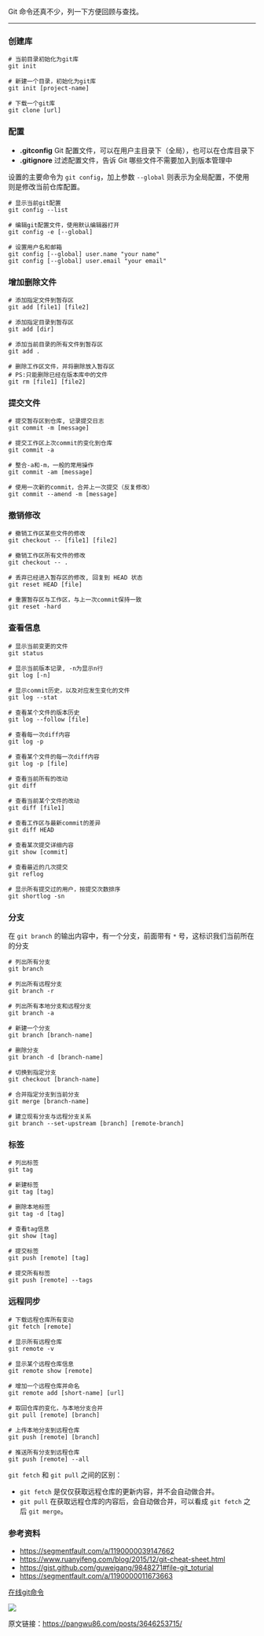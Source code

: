Git 命令还真不少，列一下方便回顾与查找。

------

### 创建库

```
# 当前目录初始化为git库
git init

# 新建一个目录，初始化为git库
git init [project-name]

# 下载一个git库
git clone [url]
```

### 配置

- **.gitconfig** Git 配置文件，可以在用户主目录下（全局），也可以在仓库目录下
- **.gitignore** 过滤配置文件，告诉 Git 哪些文件不需要加入到版本管理中

设置的主要命令为 `git config`，加上参数 `--global` 则表示为全局配置，不使用则是修改当前仓库配置。

```
# 显示当前git配置
git config --list

# 编辑git配置文件，使用默认编辑器打开
git config -e [--global]

# 设置用户名和邮箱
git config [--global] user.name "your name"
git config [--global] user.email "your email"
```

### 增加删除文件

```
# 添加指定文件到暂存区
git add [file1] [file2]

# 添加指定目录到暂存区
git add [dir]

# 添加当前目录的所有文件到暂存区
git add .

# 删除工作区文件，并将删除放入暂存区
# PS:只能删除已经在版本库中的文件
git rm [file1] [file2]
```

### 提交文件

```
# 提交暂存区到仓库, 记录提交日志
git commit -m [message]

# 提交工作区上次commit的变化到仓库
git commit -a

# 整合-a和-m，一般的常用操作
git commit -am [message]

# 使用一次新的commit，合并上一次提交（反复修改）
git commit --amend -m [message]
```

### 撤销修改

```
# 撤销工作区某些文件的修改
git checkout -- [file1] [file2]

# 撤销工作区所有文件的修改
git checkout -- .

# 丢弃已经进入暂存区的修改, 回复到 HEAD 状态
git reset HEAD [file]

# 重置暂存区与工作区，与上一次commit保持一致
git reset -hard 
```

### 查看信息

```
# 显示当前变更的文件
git status

# 显示当前版本记录, -n为显示n行
git log [-n]

# 显示commit历史，以及对应发生变化的文件
git log --stat

# 查看某个文件的版本历史
git log --follow [file]

# 查看每一次diff内容
git log -p

# 查看某个文件的每一次diff内容
git log -p [file]

# 查看当前所有的改动
git diff

# 查看当前某个文件的改动
git diff [file1]

# 查看工作区与最新commit的差异
git diff HEAD

# 查看某次提交详细内容
git show [commit]

# 查看最近的几次提交
git reflog

# 显示所有提交过的用户，按提交次数排序
git shortlog -sn
```

### 分支

在 `git branch` 的输出内容中，有一个分支，前面带有 `*` 号，这标识我们当前所在的分支

```
# 列出所有分支
git branch

# 列出所有远程分支
git branch -r

# 列出所有本地分支和远程分支
git branch -a

# 新建一个分支
git branch [branch-name]

# 删除分支
git branch -d [branch-name]

# 切换到指定分支
git checkout [branch-name]

# 合并指定分支到当前分支
git merge [branch-name]

# 建立现有分支与远程分支关系
git branch --set-upstream [branch] [remote-branch]
```

### 标签

```
# 列出标签
git tag

# 新建标签
git tag [tag]

# 删除本地标签
git tag -d [tag]

# 查看tag信息
git show [tag]

# 提交标签
git push [remote] [tag]

# 提交所有标签
git push [remote] --tags
```

### 远程同步

```
# 下载远程仓库所有变动
git fetch [remote]

# 显示所有远程仓库
git remote -v

# 显示某个远程仓库信息
git remote show [remote]

# 增加一个远程仓库并命名
git remote add [short-name] [url]

# 取回仓库的变化，与本地分支合并
git pull [remote] [branch]

# 上传本地分支到远程仓库
git push [remote] [branch]

# 推送所有分支到远程仓库
git push [remote] --all
```

`git fetch` 和 `git pull` 之间的区别：

- `git fetch` 是仅仅获取远程仓库的更新内容，并不会自动做合并。
- `git pull` 在获取远程仓库的内容后，会自动做合并，可以看成 `git fetch` 之后 `git merge`。

### 参考资料

- https://segmentfault.com/a/1190000039147662
- https://www.ruanyifeng.com/blog/2015/12/git-cheat-sheet.html
- https://gist.github.com/guweigang/9848271#file-git_toturial
- https://segmentfault.com/a/1190000011673663

[在线git命令](https://try.github.io/levels/1/challenges/1)

![](/assets1/file/2025/02/git命令速查表.webp)

原文链接：https://pangwu86.com/posts/3646253715/